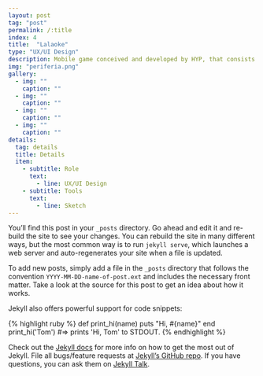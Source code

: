 ```yaml
---
layout: post
tag: "post"
permalink: /:title
index: 4
title:  "Lalaoke"
type: "UX/UI Design"
description: Mobile game conceived and developed by HYP, that consists in guessing a song hummed (trauteada) by another player. A player can challenge another player or friend, select from a pack of songs a song to hum and send his creation to be guessed by his opponent. Each player gains points if his creation is correctly guessed or if he guesses the song of another player correctly. The idea explored for the design of the application was to incorporate the illustrations already made and create fluid and light screens for the game.
img: "periferia.png"
gallery:
  - img: ""
    caption: ""
  - img: ""
    caption: ""
  - img: ""
    caption: ""
  - img: ""
    caption: ""
details:
  tag: details
  title: Details
  item:
    - subtitle: Role
      text:
        - line: UX/UI Design
    - subtitle: Tools
      text:
        - line: Sketch
---
```

You’ll find this post in your `_posts` directory. Go ahead and edit it and re-build the site to see your changes. You can rebuild the site in many different ways, but the most common way is to run `jekyll serve`, which launches a web server and auto-regenerates your site when a file is updated.

To add new posts, simply add a file in the `_posts` directory that follows the convention `YYYY-MM-DD-name-of-post.ext` and includes the necessary front matter. Take a look at the source for this post to get an idea about how it works.

Jekyll also offers powerful support for code snippets:

{% highlight ruby %}
def print_hi(name)
  puts "Hi, #{name}"
end
print_hi('Tom')
#=> prints 'Hi, Tom' to STDOUT.
{% endhighlight %}

Check out the [Jekyll docs][jekyll-docs] for more info on how to get the most out of Jekyll. File all bugs/feature requests at [Jekyll’s GitHub repo][jekyll-gh]. If you have questions, you can ask them on [Jekyll Talk][jekyll-talk].

[jekyll-docs]: https://jekyllrb.com/docs/home
[jekyll-gh]:   https://github.com/jekyll/jekyll
[jekyll-talk]: https://talk.jekyllrb.com/
